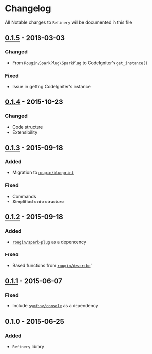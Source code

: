 # Changelog

All Notable changes to `Refinery` will be documented in this file

## [0.1.5](https://github.com/rougin/refinery/compare/v0.1.4...v0.1.5) - 2016-03-03

### Changed
- From `Rougin\SparkPlug\SparkPlug` to CodeIgniter's `get_instance()`

### Fixed
- Issue in getting CodeIgniter's instance

## [0.1.4](https://github.com/rougin/refinery/compare/v0.1.3...v0.1.4) - 2015-10-23

### Changed
- Code structure
- Extensibility

## [0.1.3](https://github.com/rougin/refinery/compare/v0.1.2...v0.1.3) - 2015-09-18

### Added
- Migration to [`rougin/blueprint`](https://github.com/rougin/blueprint)

### Fixed
- Commands
- Simplified code structure

## [0.1.2](https://github.com/rougin/refinery/compare/v0.1.1...v0.1.2) - 2015-09-18

### Added
- [`rougin/spark-plug`](https://github.com/rougin/spark-plug) as a dependency

### Fixed
- Based functions from [`rougin/describe`](https://github.com/rougin/describe)'

## [0.1.1](https://github.com/rougin/refinery/compare/v0.1.0...v0.1.1) - 2015-06-07

### Fixed
- Include [`symfony/console`](http://symfony.com/doc/current/components/console/introduction.html) as a dependency

## 0.1.0 - 2015-06-25

### Added
- `Refinery` library